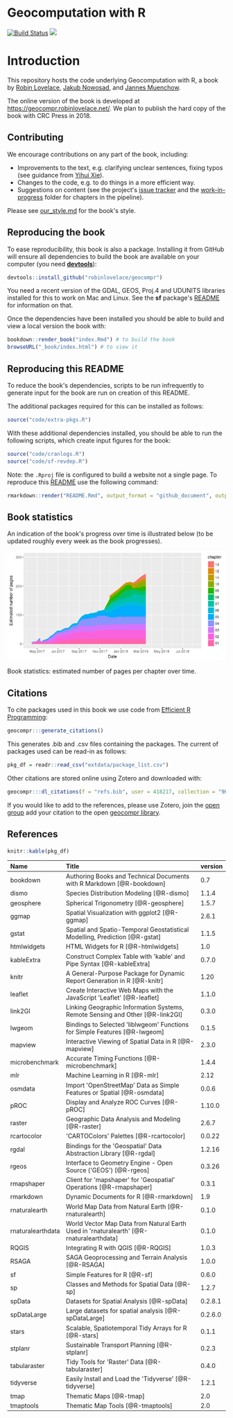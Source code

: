 
<!-- README.md is generated from README.Rmd. Please edit that file - rmarkdown::render('README.Rmd', output_format = 'github_document', output_file = 'README.md') -->
Geocomputation with R
=====================

[![Build Status](https://travis-ci.org/Robinlovelace/geocompr.svg?branch=master)](https://travis-ci.org/Robinlovelace/geocompr) [![](https://img.shields.io/docker/automated/robinlovelace/geocompr.svg)](https://hub.docker.com/r/robinlovelace/geocompr/builds/)

Introduction
============

This repository hosts the code underlying Geocomputation with R, a book by [Robin Lovelace](https://www.robinlovelace.net/), [Jakub Nowosad](https://nowosad.github.io/), and [Jannes Muenchow](http://www.geographie.uni-jena.de/en/Muenchow.html).

The online version of the book is developed at <https://geocompr.robinlovelace.net/>. We plan to publish the hard copy of the book with CRC Press in 2018.

Contributing
------------

We encourage contributions on any part of the book, including:

-   Improvements to the text, e.g. clarifying unclear sentences, fixing typos (see guidance from [Yihui Xie](https://yihui.name/en/2013/06/fix-typo-in-documentation/)).
-   Changes to the code, e.g. to do things in a more efficient way.
-   Suggestions on content (see the project's [issue tracker](https://github.com/Robinlovelace/geocompr/issues) and the [work-in-progress](https://github.com/Robinlovelace/geocompr/tree/master/work-in-progress) folder for chapters in the pipeline).

Please see [our\_style.md](https://github.com/Robinlovelace/geocompr/blob/master/our_style.md) for the book's style.

Reproducing the book
--------------------

To ease reproducibility, this book is also a package. Installing it from GitHub will ensure all dependencies to build the book are available on your computer (you need [**devtools**](https://github.com/hadley/devtools)):

``` r
devtools::install_github("robinlovelace/geocompr")
```

You need a recent version of the GDAL, GEOS, Proj.4 and UDUNITS libraries installed for this to work on Mac and Linux. See the **sf** package's [README](https://github.com/edzer/sfr) for information on that.

Once the dependencies have been installed you should be able to build and view a local version the book with:

``` r
bookdown::render_book("index.Rmd") # to build the book
browseURL("_book/index.html") # to view it
```

Reproducing this README
-----------------------

To reduce the book's dependencies, scripts to be run infrequently to generate input for the book are run on creation of this README.

The additional packages required for this can be installed as follows:

``` r
source("code/extra-pkgs.R")
```

With these additional dependencies installed, you should be able to run the following scripts, which create input figures for the book:

``` r
source("code/cranlogs.R")
source("code/sf-revdep.R")
```

Note: the `.Rproj` file is configured to build a website not a single page. To reproduce this [README](https://github.com/Robinlovelace/geocompr/blob/master/README.Rmd) use the following command:

``` r
rmarkdown::render("README.Rmd", output_format = "github_document", output_file = "README.md")
```

Book statistics
---------------

An indication of the book's progress over time is illustrated below (to be updated roughly every week as the book progresses).

![](figures/bookstats-1.png)

Book statistics: estimated number of pages per chapter over time.

Citations
---------

To cite packages used in this book we use code from [Efficient R Programming](https://csgillespie.github.io/efficientR/):

``` r
geocompr:::generate_citations()
```

This generates .bib and .csv files containing the packages. The current of packages used can be read-in as follows:

``` r
pkg_df = readr::read_csv("extdata/package_list.csv")
```

Other citations are stored online using Zotero and downloaded with:

``` r
geocompr:::dl_citations(f = "refs.bib", user = 418217, collection = "9K6FRP6N")
```

If you would like to add to the references, please use Zotero, join the [open group](https://www.zotero.org/groups/418217/energy-and-transport) add your citation to the open [geocompr library](https://www.zotero.org/groups/418217/energy-and-transport/items/collectionKey/9K6FRP6N).

References
----------

``` r
knitr::kable(pkg_df)
```

| Name              | Title                                                                                     | version |
|:------------------|:------------------------------------------------------------------------------------------|:--------|
| bookdown          | Authoring Books and Technical Documents with R Markdown \[@R-bookdown\]                   | 0.7     |
| dismo             | Species Distribution Modeling \[@R-dismo\]                                                | 1.1.4   |
| geosphere         | Spherical Trigonometry \[@R-geosphere\]                                                   | 1.5.7   |
| ggmap             | Spatial Visualization with ggplot2 \[@R-ggmap\]                                           | 2.6.1   |
| gstat             | Spatial and Spatio-Temporal Geostatistical Modelling, Prediction \[@R-gstat\]             | 1.1.5   |
| htmlwidgets       | HTML Widgets for R \[@R-htmlwidgets\]                                                     | 1.0     |
| kableExtra        | Construct Complex Table with 'kable' and Pipe Syntax \[@R-kableExtra\]                    | 0.7.0   |
| knitr             | A General-Purpose Package for Dynamic Report Generation in R \[@R-knitr\]                 | 1.20    |
| leaflet           | Create Interactive Web Maps with the JavaScript 'Leaflet' \[@R-leaflet\]                  | 1.1.0   |
| link2GI           | Linking Geographic Information Systems, Remote Sensing and Other \[@R-link2GI\]           | 0.3.0   |
| lwgeom            | Bindings to Selected 'liblwgeom' Functions for Simple Features \[@R-lwgeom\]              | 0.1.5   |
| mapview           | Interactive Viewing of Spatial Data in R \[@R-mapview\]                                   | 2.3.0   |
| microbenchmark    | Accurate Timing Functions \[@R-microbenchmark\]                                           | 1.4.4   |
| mlr               | Machine Learning in R \[@R-mlr\]                                                          | 2.12    |
| osmdata           | Import 'OpenStreetMap' Data as Simple Features or Spatial \[@R-osmdata\]                  | 0.0.6   |
| pROC              | Display and Analyze ROC Curves \[@R-pROC\]                                                | 1.10.0  |
| raster            | Geographic Data Analysis and Modeling \[@R-raster\]                                       | 2.6.7   |
| rcartocolor       | 'CARTOColors' Palettes \[@R-rcartocolor\]                                                 | 0.0.22  |
| rgdal             | Bindings for the 'Geospatial' Data Abstraction Library \[@R-rgdal\]                       | 1.2.16  |
| rgeos             | Interface to Geometry Engine - Open Source ('GEOS') \[@R-rgeos\]                          | 0.3.26  |
| rmapshaper        | Client for 'mapshaper' for 'Geospatial' Operations \[@R-rmapshaper\]                      | 0.3.1   |
| rmarkdown         | Dynamic Documents for R \[@R-rmarkdown\]                                                  | 1.9     |
| rnaturalearth     | World Map Data from Natural Earth \[@R-rnaturalearth\]                                    | 0.1.0   |
| rnaturalearthdata | World Vector Map Data from Natural Earth Used in 'rnaturalearth' \[@R-rnaturalearthdata\] | 0.1.0   |
| RQGIS             | Integrating R with QGIS \[@R-RQGIS\]                                                      | 1.0.3   |
| RSAGA             | SAGA Geoprocessing and Terrain Analysis \[@R-RSAGA\]                                      | 1.0.0   |
| sf                | Simple Features for R \[@R-sf\]                                                           | 0.6.0   |
| sp                | Classes and Methods for Spatial Data \[@R-sp\]                                            | 1.2.7   |
| spData            | Datasets for Spatial Analysis \[@R-spData\]                                               | 0.2.8.1 |
| spDataLarge       | Large datasets for spatial analysis \[@R-spDataLarge\]                                    | 0.2.6.0 |
| stars             | Scalable, Spatiotemporal Tidy Arrays for R \[@R-stars\]                                   | 0.1.1   |
| stplanr           | Sustainable Transport Planning \[@R-stplanr\]                                             | 0.2.3   |
| tabularaster      | Tidy Tools for 'Raster' Data \[@R-tabularaster\]                                          | 0.4.0   |
| tidyverse         | Easily Install and Load the 'Tidyverse' \[@R-tidyverse\]                                  | 1.2.1   |
| tmap              | Thematic Maps \[@R-tmap\]                                                                 | 2.0     |
| tmaptools         | Thematic Map Tools \[@R-tmaptools\]                                                       | 2.0     |
